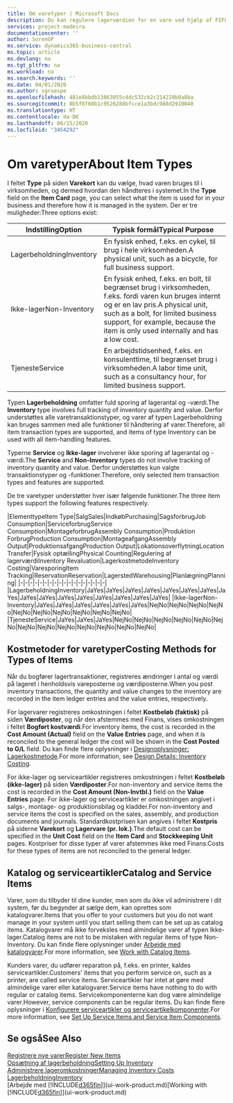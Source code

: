 ```yaml
---
title: Om varetyper | Microsoft Docs
description: Du kan regulere lagerværdien for en vare ved hjælp af FIFO eller gennemsnitlige kostmetoder, f.eks., når varepriser ændres af andre årsager end transaktioner.
services: project-madeira
documentationcenter: ''
author: SorenGP
ms.service: dynamics365-business-central
ms.topic: article
ms.devlang: na
ms.tgt_pltfrm: na
ms.workload: na
ms.search.keywords: ''
ms.date: 04/01/2020
ms.author: sgroespe
ms.openlocfilehash: 481e8bbdb13863055c4dc532cb2c214228b8a8ba
ms.sourcegitcommit: 0b5f8f68b1c9526288bfcce1a3bdc988d2910040
ms.translationtype: HT
ms.contentlocale: da-DK
ms.lasthandoff: 06/15/2020
ms.locfileid: "3454292"
---
```

# <a name="about-item-types"></a><span data-ttu-id="69e8a-103">Om varetyper</span><span class="sxs-lookup"><span data-stu-id="69e8a-103">About Item Types</span></span>
<span data-ttu-id="69e8a-104">I feltet **Type** på siden **Varekort** kan du vælge, hvad varen bruges til i virksomheden, og dermed hvordan den håndteres i systemet.</span><span class="sxs-lookup"><span data-stu-id="69e8a-104">In the **Type** field on the **Item Card** page, you can select what the item is used for in your business and therefore how it is managed in the system.</span></span> <span data-ttu-id="69e8a-105">Der er tre muligheder:</span><span class="sxs-lookup"><span data-stu-id="69e8a-105">Three options exist:</span></span>

|<span data-ttu-id="69e8a-106">Indstilling</span><span class="sxs-lookup"><span data-stu-id="69e8a-106">Option</span></span>|<span data-ttu-id="69e8a-107">Typisk formål</span><span class="sxs-lookup"><span data-stu-id="69e8a-107">Typical Purpose</span></span>|
|------|-----------|
|<span data-ttu-id="69e8a-108">Lagerbeholdning</span><span class="sxs-lookup"><span data-stu-id="69e8a-108">Inventory</span></span>|<span data-ttu-id="69e8a-109">En fysisk enhed, f.eks. en cykel, til brug i hele virksomheden.</span><span class="sxs-lookup"><span data-stu-id="69e8a-109">A physical unit, such as a bicycle, for full business support.</span></span>|
|<span data-ttu-id="69e8a-110">Ikke-lager</span><span class="sxs-lookup"><span data-stu-id="69e8a-110">Non-Inventory</span></span>|<span data-ttu-id="69e8a-111">En fysisk enhed, f.eks. en bolt, til begrænset brug i virksomheden, f.eks. fordi varen kun bruges internt og er en lav pris.</span><span class="sxs-lookup"><span data-stu-id="69e8a-111">A physical unit, such as a bolt, for limited business support, for example, because the item is only used internally and has a low cost.</span></span>|
|<span data-ttu-id="69e8a-112">Tjeneste</span><span class="sxs-lookup"><span data-stu-id="69e8a-112">Service</span></span>|<span data-ttu-id="69e8a-113">En arbejdstidsenhed, f.eks. en konsulenttime, til begrænset brug i virksomheden.</span><span class="sxs-lookup"><span data-stu-id="69e8a-113">A labor time unit, such as a consultancy hour, for limited business support.</span></span>|

<span data-ttu-id="69e8a-114">Typen **Lagerbeholdning** omfatter fuld sporing af lagerantal og -værdi.</span><span class="sxs-lookup"><span data-stu-id="69e8a-114">The **Inventory** type involves full tracking of inventory quantity and value.</span></span> <span data-ttu-id="69e8a-115">Derfor understøttes alle varetransaktionstyper, og varer af typen Lagerbeholdning kan bruges sammen med alle funktioner til håndtering af varer.</span><span class="sxs-lookup"><span data-stu-id="69e8a-115">Therefore, all item transaction types are supported, and items of type Inventory can be used with all item-handling features.</span></span>

<span data-ttu-id="69e8a-116">Typerne **Service** og **Ikke-lager** involverer ikke sporing af lagerantal og -værdi.</span><span class="sxs-lookup"><span data-stu-id="69e8a-116">The **Service** and **Non-Inventory** types do not involve tracking of inventory quantity and value.</span></span> <span data-ttu-id="69e8a-117">Derfor understøttes kun valgte transaktionstyper og -funktioner.</span><span class="sxs-lookup"><span data-stu-id="69e8a-117">Therefore, only selected item transaction types and features are supported.</span></span>

<span data-ttu-id="69e8a-118">De tre varetyper understøtter hver især følgende funktioner.</span><span class="sxs-lookup"><span data-stu-id="69e8a-118">The three item types support the following features respectively.</span></span>

|<span data-ttu-id="69e8a-119">Elementtype</span><span class="sxs-lookup"><span data-stu-id="69e8a-119">Item Type</span></span>|<span data-ttu-id="69e8a-120">Salg</span><span class="sxs-lookup"><span data-stu-id="69e8a-120">Sales</span></span>|<span data-ttu-id="69e8a-121">Indkøb</span><span class="sxs-lookup"><span data-stu-id="69e8a-121">Purchasing</span></span>|<span data-ttu-id="69e8a-122">Sagsforbrug</span><span class="sxs-lookup"><span data-stu-id="69e8a-122">Job Consumption</span></span>|<span data-ttu-id="69e8a-123">Serviceforbrug</span><span class="sxs-lookup"><span data-stu-id="69e8a-123">Service Consumption</span></span>|<span data-ttu-id="69e8a-124">Montageforbrug</span><span class="sxs-lookup"><span data-stu-id="69e8a-124">Assembly Consumption</span></span>|<span data-ttu-id="69e8a-125">Produktion Forbrug</span><span class="sxs-lookup"><span data-stu-id="69e8a-125">Production Consumption</span></span>|<span data-ttu-id="69e8a-126">Montageafgang</span><span class="sxs-lookup"><span data-stu-id="69e8a-126">Assembly Output</span></span>|<span data-ttu-id="69e8a-127">Produktionsafgang</span><span class="sxs-lookup"><span data-stu-id="69e8a-127">Production Output</span></span>|<span data-ttu-id="69e8a-128">Lokationsoverflytning</span><span class="sxs-lookup"><span data-stu-id="69e8a-128">Location Transfer</span></span>|<span data-ttu-id="69e8a-129">Fysisk optælling</span><span class="sxs-lookup"><span data-stu-id="69e8a-129">Physical Counting</span></span>|<span data-ttu-id="69e8a-130">Regulering af lagerværdi</span><span class="sxs-lookup"><span data-stu-id="69e8a-130">Inventory Revaluation</span></span>|<span data-ttu-id="69e8a-131">Lagerkostmetode</span><span class="sxs-lookup"><span data-stu-id="69e8a-131">Inventory Costing</span></span>|<span data-ttu-id="69e8a-132">Varesporing</span><span class="sxs-lookup"><span data-stu-id="69e8a-132">Item Tracking</span></span>|<span data-ttu-id="69e8a-133">Reservation</span><span class="sxs-lookup"><span data-stu-id="69e8a-133">Reservation</span></span>|<span data-ttu-id="69e8a-134">Lagersted</span><span class="sxs-lookup"><span data-stu-id="69e8a-134">Warehousing</span></span>|<span data-ttu-id="69e8a-135">Planlægning</span><span class="sxs-lookup"><span data-stu-id="69e8a-135">Planning</span></span>|
|-|-|-|-|-|-|-|-|-|-|-|-|-|-|-|-|-|-|
|<span data-ttu-id="69e8a-136">Lagerbeholdning</span><span class="sxs-lookup"><span data-stu-id="69e8a-136">Inventory</span></span>|<span data-ttu-id="69e8a-137">Ja</span><span class="sxs-lookup"><span data-stu-id="69e8a-137">Yes</span></span>|<span data-ttu-id="69e8a-138">Ja</span><span class="sxs-lookup"><span data-stu-id="69e8a-138">Yes</span></span>|<span data-ttu-id="69e8a-139">Ja</span><span class="sxs-lookup"><span data-stu-id="69e8a-139">Yes</span></span>|<span data-ttu-id="69e8a-140">Ja</span><span class="sxs-lookup"><span data-stu-id="69e8a-140">Yes</span></span>|<span data-ttu-id="69e8a-141">Ja</span><span class="sxs-lookup"><span data-stu-id="69e8a-141">Yes</span></span>|<span data-ttu-id="69e8a-142">Ja</span><span class="sxs-lookup"><span data-stu-id="69e8a-142">Yes</span></span>|<span data-ttu-id="69e8a-143">Ja</span><span class="sxs-lookup"><span data-stu-id="69e8a-143">Yes</span></span>|<span data-ttu-id="69e8a-144">Ja</span><span class="sxs-lookup"><span data-stu-id="69e8a-144">Yes</span></span>|<span data-ttu-id="69e8a-145">Ja</span><span class="sxs-lookup"><span data-stu-id="69e8a-145">Yes</span></span>|<span data-ttu-id="69e8a-146">Ja</span><span class="sxs-lookup"><span data-stu-id="69e8a-146">Yes</span></span>|<span data-ttu-id="69e8a-147">Ja</span><span class="sxs-lookup"><span data-stu-id="69e8a-147">Yes</span></span>|<span data-ttu-id="69e8a-148">Ja</span><span class="sxs-lookup"><span data-stu-id="69e8a-148">Yes</span></span>|<span data-ttu-id="69e8a-149">Ja</span><span class="sxs-lookup"><span data-stu-id="69e8a-149">Yes</span></span>|<span data-ttu-id="69e8a-150">Ja</span><span class="sxs-lookup"><span data-stu-id="69e8a-150">Yes</span></span>|<span data-ttu-id="69e8a-151">Ja</span><span class="sxs-lookup"><span data-stu-id="69e8a-151">Yes</span></span>|<span data-ttu-id="69e8a-152">Ja</span><span class="sxs-lookup"><span data-stu-id="69e8a-152">Yes</span></span>|
|<span data-ttu-id="69e8a-153">Ikke-lager</span><span class="sxs-lookup"><span data-stu-id="69e8a-153">Non-Inventory</span></span>|<span data-ttu-id="69e8a-154">Ja</span><span class="sxs-lookup"><span data-stu-id="69e8a-154">Yes</span></span>|<span data-ttu-id="69e8a-155">Ja</span><span class="sxs-lookup"><span data-stu-id="69e8a-155">Yes</span></span>|<span data-ttu-id="69e8a-156">Ja</span><span class="sxs-lookup"><span data-stu-id="69e8a-156">Yes</span></span>|<span data-ttu-id="69e8a-157">Ja</span><span class="sxs-lookup"><span data-stu-id="69e8a-157">Yes</span></span>|<span data-ttu-id="69e8a-158">Ja</span><span class="sxs-lookup"><span data-stu-id="69e8a-158">Yes</span></span>|<span data-ttu-id="69e8a-159">Ja</span><span class="sxs-lookup"><span data-stu-id="69e8a-159">Yes</span></span>|<span data-ttu-id="69e8a-160">Nej</span><span class="sxs-lookup"><span data-stu-id="69e8a-160">No</span></span>|<span data-ttu-id="69e8a-161">Nej</span><span class="sxs-lookup"><span data-stu-id="69e8a-161">No</span></span>|<span data-ttu-id="69e8a-162">Nej</span><span class="sxs-lookup"><span data-stu-id="69e8a-162">No</span></span>|<span data-ttu-id="69e8a-163">Nej</span><span class="sxs-lookup"><span data-stu-id="69e8a-163">No</span></span>|<span data-ttu-id="69e8a-164">Nej</span><span class="sxs-lookup"><span data-stu-id="69e8a-164">No</span></span>|<span data-ttu-id="69e8a-165">Nej</span><span class="sxs-lookup"><span data-stu-id="69e8a-165">No</span></span>|<span data-ttu-id="69e8a-166">Nej</span><span class="sxs-lookup"><span data-stu-id="69e8a-166">No</span></span>|<span data-ttu-id="69e8a-167">Nej</span><span class="sxs-lookup"><span data-stu-id="69e8a-167">No</span></span>|<span data-ttu-id="69e8a-168">Nej</span><span class="sxs-lookup"><span data-stu-id="69e8a-168">No</span></span>|<span data-ttu-id="69e8a-169">Nej</span><span class="sxs-lookup"><span data-stu-id="69e8a-169">No</span></span>|
|<span data-ttu-id="69e8a-170">Tjeneste</span><span class="sxs-lookup"><span data-stu-id="69e8a-170">Service</span></span>|<span data-ttu-id="69e8a-171">Ja</span><span class="sxs-lookup"><span data-stu-id="69e8a-171">Yes</span></span>|<span data-ttu-id="69e8a-172">Ja</span><span class="sxs-lookup"><span data-stu-id="69e8a-172">Yes</span></span>|<span data-ttu-id="69e8a-173">Ja</span><span class="sxs-lookup"><span data-stu-id="69e8a-173">Yes</span></span>|<span data-ttu-id="69e8a-174">Nej</span><span class="sxs-lookup"><span data-stu-id="69e8a-174">No</span></span>|<span data-ttu-id="69e8a-175">Nej</span><span class="sxs-lookup"><span data-stu-id="69e8a-175">No</span></span>|<span data-ttu-id="69e8a-176">Nej</span><span class="sxs-lookup"><span data-stu-id="69e8a-176">No</span></span>|<span data-ttu-id="69e8a-177">Nej</span><span class="sxs-lookup"><span data-stu-id="69e8a-177">No</span></span>|<span data-ttu-id="69e8a-178">Nej</span><span class="sxs-lookup"><span data-stu-id="69e8a-178">No</span></span>|<span data-ttu-id="69e8a-179">Nej</span><span class="sxs-lookup"><span data-stu-id="69e8a-179">No</span></span>|<span data-ttu-id="69e8a-180">Nej</span><span class="sxs-lookup"><span data-stu-id="69e8a-180">No</span></span>|<span data-ttu-id="69e8a-181">Nej</span><span class="sxs-lookup"><span data-stu-id="69e8a-181">No</span></span>|<span data-ttu-id="69e8a-182">Nej</span><span class="sxs-lookup"><span data-stu-id="69e8a-182">No</span></span>|<span data-ttu-id="69e8a-183">Nej</span><span class="sxs-lookup"><span data-stu-id="69e8a-183">No</span></span>|<span data-ttu-id="69e8a-184">Nej</span><span class="sxs-lookup"><span data-stu-id="69e8a-184">No</span></span>|<span data-ttu-id="69e8a-185">Nej</span><span class="sxs-lookup"><span data-stu-id="69e8a-185">No</span></span>|<span data-ttu-id="69e8a-186">Nej</span><span class="sxs-lookup"><span data-stu-id="69e8a-186">No</span></span>|

## <a name="costing-methods-for-types-of-items"></a><span data-ttu-id="69e8a-187">Kostmetoder for varetyper</span><span class="sxs-lookup"><span data-stu-id="69e8a-187">Costing Methods for Types of Items</span></span>
<span data-ttu-id="69e8a-188">Når du bogfører lagertransaktioner, registreres ændringer i antal og værdi på lageret i henholdsvis vareposterne og værdiposterne.</span><span class="sxs-lookup"><span data-stu-id="69e8a-188">When you post inventory transactions, the quantity and value changes to the inventory are recorded in the item ledger entries and the value entries, respectively.</span></span> 

<span data-ttu-id="69e8a-189">For lagervarer registreres omkostningen i feltet **Kostbeløb (faktisk)** på siden **Værdiposter**, og når den afstemmes med Finans, vises omkostningen i feltet **Bogført kostværdi**.</span><span class="sxs-lookup"><span data-stu-id="69e8a-189">For inventory items, the cost is recorded in the **Cost Amount (Actual)** field on the **Value Entries** page, and when it is reconciled to the general ledger the cost will be shown in the **Cost Posted to G/L** field.</span></span> <span data-ttu-id="69e8a-190">Du kan finde flere oplysninger i [Designoplysninger: Lagerkostmetode](design-details-inventory-costing.md).</span><span class="sxs-lookup"><span data-stu-id="69e8a-190">For more information, see [Design Details: Inventory Costing](design-details-inventory-costing.md).</span></span>

<span data-ttu-id="69e8a-191">For ikke-lager og serviceartikler registreres omkostningen i feltet **Kostbeløb (ikke-lager)** på siden **Værdiposter**.</span><span class="sxs-lookup"><span data-stu-id="69e8a-191">For non-inventory and service items the cost is recorded in the **Cost Amount (Non-Invtbl.)** field on the **Value Entries** page.</span></span> <span data-ttu-id="69e8a-192">For ikke-lager og serviceartikler er omkostningen angivet i salgs-, montage- og produktionsbilag og kladder.</span><span class="sxs-lookup"><span data-stu-id="69e8a-192">For non-inventory and service items the cost is specified on the sales, assembly, and production documents and journals.</span></span> <span data-ttu-id="69e8a-193">Standardkostprisen kan angives i feltet **Kostpris** på siderne **Varekort** og **Lagervare (pr. lok.)**.</span><span class="sxs-lookup"><span data-stu-id="69e8a-193">The default cost can be specified in the **Unit Cost** field on the **Item Card** and **Stockkeeping Unit** pages.</span></span> <span data-ttu-id="69e8a-194">Kostpriser for disse typer af varer afstemmes ikke med Finans.</span><span class="sxs-lookup"><span data-stu-id="69e8a-194">Costs for these types of items are not reconciled to the general ledger.</span></span> 

## <a name="catalog-and-service-items"></a><span data-ttu-id="69e8a-195">Katalog og serviceartikler</span><span class="sxs-lookup"><span data-stu-id="69e8a-195">Catalog and Service Items</span></span>
<span data-ttu-id="69e8a-196">Varer, som du tilbyder til dine kunder, men som du ikke vil administrere i dit system, før du begynder at sælge dem, kan oprettes som katalogvarer.</span><span class="sxs-lookup"><span data-stu-id="69e8a-196">Items that you offer to your customers but you do not want manage in your system until you start selling them can be set up as catalog items.</span></span> <span data-ttu-id="69e8a-197">Katalogvarer må ikke forveksles med almindelige varer af typen Ikke-lager.</span><span class="sxs-lookup"><span data-stu-id="69e8a-197">Catalog items are not to be mistaken with regular items of type Non-Inventory.</span></span> <span data-ttu-id="69e8a-198">Du kan finde flere oplysninger under [Arbejde med katalogvarer](inventory-how-work-nonstock-items.md).</span><span class="sxs-lookup"><span data-stu-id="69e8a-198">For more information, see [Work with Catalog Items](inventory-how-work-nonstock-items.md).</span></span>

<span data-ttu-id="69e8a-199">Kunders varer, du udfører reparation på, f.eks. en printer, kaldes serviceartikler.</span><span class="sxs-lookup"><span data-stu-id="69e8a-199">Customers' items that you perform service on, such as a printer, are called service items.</span></span> <span data-ttu-id="69e8a-200">Serviceartikler har intet at gøre med almindelige varer eller katalogvarer.</span><span class="sxs-lookup"><span data-stu-id="69e8a-200">Service items have nothing to do with regular or catalog items.</span></span> <span data-ttu-id="69e8a-201">Servicekomponenterne kan dog være almindelige varer.</span><span class="sxs-lookup"><span data-stu-id="69e8a-201">However, service components can be regular items.</span></span> <span data-ttu-id="69e8a-202">Du kan finde flere oplysninger i [Konfigurere serviceartikler og serviceartikelkomponenter](service-how-setup-service-items.md).</span><span class="sxs-lookup"><span data-stu-id="69e8a-202">For more information, see [Set Up Service Items and Service Item Components](service-how-setup-service-items.md).</span></span>

## <a name="see-also"></a><span data-ttu-id="69e8a-203">Se også</span><span class="sxs-lookup"><span data-stu-id="69e8a-203">See Also</span></span>
[<span data-ttu-id="69e8a-204">Registrere nye varer</span><span class="sxs-lookup"><span data-stu-id="69e8a-204">Register New Items</span></span>](inventory-how-register-new-items.md)  
[<span data-ttu-id="69e8a-205">Opsætning af lagerbeholdning</span><span class="sxs-lookup"><span data-stu-id="69e8a-205">Setting Up Inventory</span></span>](inventory-setup-inventory.md)  
[<span data-ttu-id="69e8a-206">Administrere lageromkostninger</span><span class="sxs-lookup"><span data-stu-id="69e8a-206">Managing Inventory Costs</span></span>](finance-manage-inventory-costs.md)  
[<span data-ttu-id="69e8a-207">Lagerbeholdning</span><span class="sxs-lookup"><span data-stu-id="69e8a-207">Inventory</span></span>](inventory-manage-inventory.md)  
<span data-ttu-id="69e8a-208">[Arbejde med [!INCLUDE[d365fin](includes/d365fin_md.md)]](ui-work-product.md)</span><span class="sxs-lookup"><span data-stu-id="69e8a-208">[Working with [!INCLUDE[d365fin](includes/d365fin_md.md)]](ui-work-product.md)</span></span>
